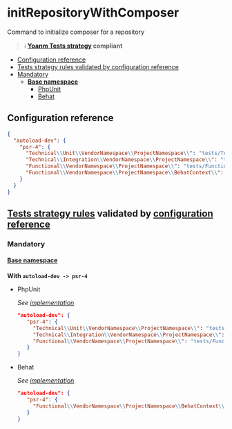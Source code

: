 # initRepositoryWithComposer

Command to initialize composer for a repository

> :information_source: **[Yoanm Tests strategy](https://github.com/yoanm/Readme/blob/master/strategy/tests/README.md) compliant**

 * [Configuration reference](#configuration-reference)
 * [Tests strategy rules validated by configuration reference](#rules-validated)
  * [Mandatory](#rules-validated-mandatory)
    * [**Base namespace**](#rules-validated-mandatory-base-namespace)
      * [PhpUnit](#rules-validated-mandatory-base-namespace-phpunit)
      * [Behat](#rules-validated-mandatory-base-namespace-behat)

## Configuration reference
```json
{
  "autoload-dev": {
    "psr-4": {
      "Technical\\Unit\\VendorNamespace\\ProjectNamespace\\": "tests/Technical/Unit",
      "Technical\\Integration\\VendorNamespace\\ProjectNamespace\\": "tests/Technical/Integration",
      "Functional\\VendorNamespace\\ProjectNamespace\\": "tests/Functional",
      "Functional\\VendorNamespace\\ProjectNamespace\\BehatContext\\": "features/bootstrap"
    }
  }
}
```

<a name="rules-validated"></a>
## [Tests strategy rules](https://github.com/yoanm/Readme/blob/master/TESTS_STRATEGY.md#rules) validated by [configuration reference](#configuration-reference)

<a name="rules-validated-mandatory"></a>
### Mandatory

<a name="rules-validated-mandatory-base-namespace"></a>
#### [Base namespace](https://github.com/yoanm/Readme/blob/master/TESTS_STRATEGY.md#rules-base-namespace) 

**With `autoload-dev -> psr-4`**

<a name="rules-validated-mandatory-base-namespace-phpunit"></a>
 * PhpUnit 
 
   *See [implementation](https://github.com/yoanm/initRepositoryWithPhpUnit)*
   
   ```json
   "autoload-dev": {
      "psr-4": {
        "Technical\\Unit\\VendorNamespace\\ProjectNamespace\\": "tests/Technical/Unit",
        "Technical\\Integration\\VendorNamespace\\ProjectNamespace\\": "tests/Technical/Integration",
        "Functional\\VendorNamespace\\ProjectNamespace\\": "tests/Functional"
      }
   }
   ```

<a name="rules-validated-mandatory-base-namespace-behat"></a>
 * Behat 
 
   *See [implementation](https://github.com/yoanm/initRepositoryWithBehat)*
   
   ```json
   "autoload-dev": {
      "psr-4": {
        "Functional\\VendorNamespace\\ProjectNamespace\\BehatContext\\": "features/bootstrap"
      }
   }
   ```
